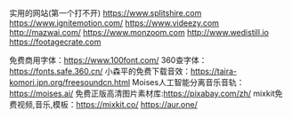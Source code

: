 实用的网站(第一个打不开)
https://www.splitshire.com
https://www.ignitemotion.com/
https://www.videezy.com
http://mazwai.com/
https://www.monzoom.com
http://www.wedistill.io
https://footagecrate.com

免费商用字体：https://www.100font.com/
360查字体：https://fonts.safe.360.cn/
小森平的免费下载音效：https://taira-komori.jpn.org/freesoundcn.html
Moises人工智能分离音乐音轨：https://moises.ai/
免费正版高清图片素材库:https://pixabay.com/zh/
mixkit免费视频,音乐,模板：https://mixkit.co/
https://aur.one/


